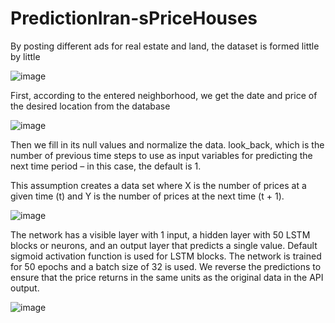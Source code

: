 # PredictionIran-sPriceHouses

By posting different ads for real estate and land, the dataset is formed little by little

![image](https://user-images.githubusercontent.com/83599883/232286704-d032e8bb-81bd-49d7-9f5b-741b955605d9.png)

First, according to the entered neighborhood, we get the date and price of the desired location from the database

![image](https://user-images.githubusercontent.com/83599883/232288148-4e466308-7346-4944-8a70-852180602928.png)

Then we fill in its null values and normalize the data.
look_back, which is the number of previous time steps to use as input variables for predicting the next time period – in this case, the default is 1.

This assumption creates a data set where X is the number of prices at a given time (t) and Y is the number of prices at the next time (t + 1).

![image](https://user-images.githubusercontent.com/83599883/232288312-f66219dc-2e5e-4fc0-b5ff-4a7ded0aff35.png)

The network has a visible layer with 1 input, a hidden layer with 50 LSTM blocks or neurons, and an output layer that predicts a single value.
Default sigmoid activation function is used for LSTM blocks. The network is trained for 50 epochs and a batch size of 32 is used.
We reverse the predictions to ensure that the price returns in the same units as the original data in the API output.

![image](https://user-images.githubusercontent.com/83599883/232288360-b5c8731f-9a27-4a2b-87b8-b65721dda40a.png)
